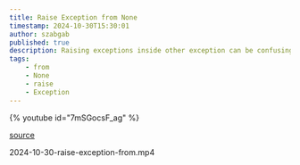 ```yaml
---
title: Raise Exception from None
timestamp: 2024-10-30T15:30:01
author: szabgab
published: true
description: Raising exceptions inside other exception can be confusing. This might help with the clarification.
tags:
    - from
    - None
    - raise
    - Exception
---
```


{% youtube id="7mSGocsF_ag" %}

[source](https://slides.code-maven.com/python/raise-exception-from)

2024-10-30-raise-exception-from.mp4

